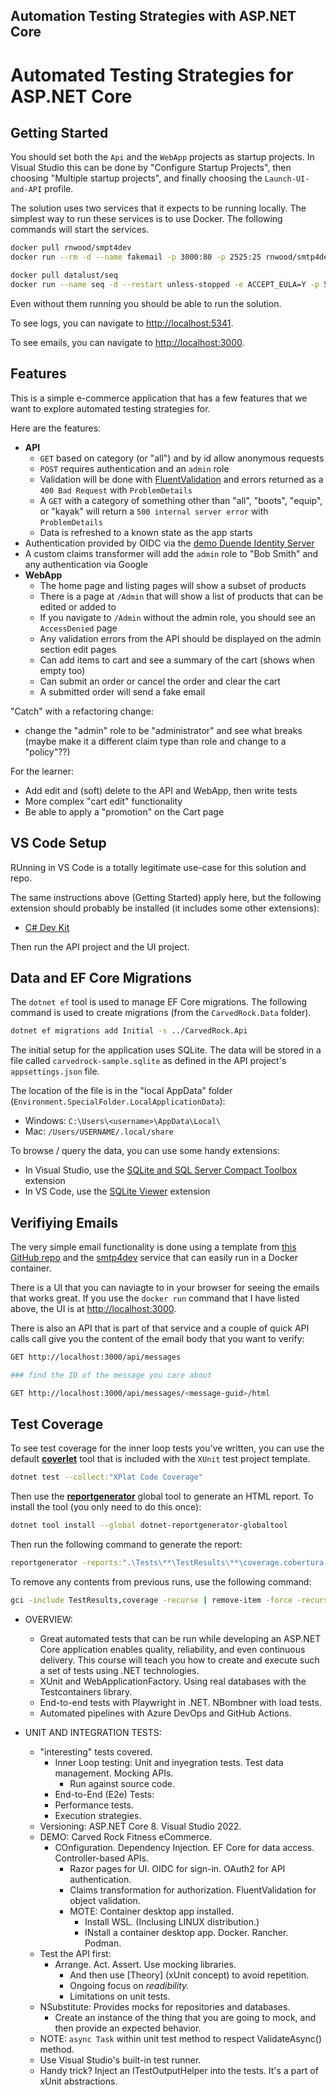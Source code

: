 ## Automation Testing Strategies with ASP.NET Core


# Automated Testing Strategies for ASP.NET Core

## Getting Started

You should set both the `Api` and the `WebApp` projects as startup projects. In Visual
Studio this can be done by "Configure Startup Projects", then choosing "Multiple startup projects",
and finally choosing the `Launch-UI-and-API` profile.

The solution uses two services that it expects to be running locally. The simplest way to
run these services is to use Docker.  The following commands will start the services.

```bash
docker pull rnwood/smpt4dev
docker run --rm -d --name fakemail -p 3000:80 -p 2525:25 rnwood/smtp4dev

docker pull datalust/seq
docker run --name seq -d --restart unless-stopped -e ACCEPT_EULA=Y -p 5341:80 datalust/seq
```

Even without them running you should be able to run the solution.

To see logs, you can navigate to [http://localhost:5341](http://localhost:5341).

To see emails, you can navigate to [http://localhost:3000](http://localhost:3000).

## Features

This is a simple e-commerce application that has a few features
that we want to explore automated testing strategies for.

Here are the features:

- **API**
  - `GET` based on category (or "all") and by id allow anonymous requests
  - `POST` requires authentication and an `admin` role
  - Validation will be done with [FluentValidation](https://docs.fluentvalidation.net/en/latest/index.html) and errors returned as a `400 Bad Request` with `ProblemDetails`
  - A `GET` with a category of something other than "all", "boots", "equip", or "kayak" will return a `500 internal server error` with `ProblemDetails`
  - Data is refreshed to a known state as the app starts
- Authentication provided by OIDC via the [demo Duende Identity Server](https://demo.duendesoftware.com)
- A custom claims transformer will add the `admin` role to "Bob Smith" and any authentication via Google
- **WebApp**
  - The home page and listing pages will show a subset of products
  - There is a page at `/Admin` that will show a list of products that can be edited or added to
  - If you navigate to `/Admin` without the admin role, you should see an `AccessDenied` page
  - Any validation errors from the API should be displayed on the admin section edit pages
  - Can add items to cart and see a summary of the cart (shows when empty too)
  - Can submit an order or cancel the order and clear the cart
  - A submitted order will send a fake email

"Catch" with a refactoring change:

- change the "admin" role to be "administrator" and see what breaks
(maybe make it a different claim type than role and change to a "policy"??)

For the learner:

- Add edit and (soft) delete to the API and WebApp, then write tests
- More complex "cart edit" functionality
- Be able to apply a "promotion" on the Cart page

## VS Code Setup

RUnning in VS Code is a totally legitimate use-case for this solution and
repo.

The same instructions above (Getting Started) apply here, but the following
extension should probably be installed (it includes some other extensions):

- [C# Dev Kit](https://marketplace.visualstudio.com/items?itemName=ms-dotnettools.csdevkit)

Then run the API project and the UI project.

## Data and EF Core Migrations

The `dotnet ef` tool is used to manage EF Core migrations.  The following command is used to create migrations (from the `CarvedRock.Data` folder).

```bash
dotnet ef migrations add Initial -s ../CarvedRock.Api
```

The initial setup for the application uses SQLite.
The data will be stored in a file called `carvedrock-sample.sqlite` as
defined in the API project's `appsettings.json` file.

The location of the file is in the "local AppData" folder (`Environment.SpecialFolder.LocalApplicationData`):

- Windows: `C:\Users\<username>\AppData\Local\`
- Mac: `/Users/USERNAME/.local/share`

To browse / query the data, you can use some handy extensions:

- In Visual Studio, use the [SQLite and SQL Server Compact Toolbox](https://marketplace.visualstudio.com/items?itemName=ErikEJ.SQLServerCompactSQLiteToolbox) extension
- In VS Code, use the [SQLite Viewer](https://marketplace.visualstudio.com/items?itemName=qwtel.sqlite-viewer) extension

## Verifiying Emails

The very simple email functionality is done using a template
from [this GitHub repo](https://github.com/leemunroe/responsive-html-email-template)
and the [smtp4dev](https://github.com/rnwood/smtp4dev)
service that can easily run in a Docker container.

There is a UI that you can naviagte to in your browser for
seeing the emails that works great.  If you use the `docker run` command
that I have listed above, the UI is at
[http://localhost:3000](http://localhost:3000).

There is also an API that is part of that service and a couple of quick
API calls call give you the content of the email body that you
want to verify:

```bash
GET http://localhost:3000/api/messages

### find the ID of the message you care about

GET http://localhost:3000/api/messages/<message-guid>/html
```

## Test Coverage 

To see test coverage for the inner loop tests you've written,
you can use the default [**coverlet**](https://github.com/coverlet-coverage/coverlet) tool that is included with
the `XUnit` test project template.

```bash
dotnet test --collect:"XPlat Code Coverage"
```

Then use the [**reportgenerator**](https://github.com/danielpalme/ReportGenerator) global tool to generate an HTML report.  To install the tool
(you only need to do this once):

```bash
dotnet tool install --global dotnet-reportgenerator-globaltool
```

Then run the following command to generate the report:

```bash
reportgenerator -reports:".\Tests\**\TestResults\**\coverage.cobertura.xml" -targetdir:"coverage" -reporttypes:Html
```
To remove any contents from previous runs, use the
following command:

```bash
gci -include TestResults,coverage -recurse | remove-item -force -recurse
```



- OVERVIEW:
  - Great automated tests that can be run while developing an ASP.NET Core application enables quality, reliability, and even continuous delivery. This course will teach you how to create and execute such a set of tests using .NET technologies.
  - XUnit and WebApplicationFactory. Using real databases with the Testcontainers library.
  - End-to-end tests with Playwright in .NET. NBombner with load tests.
  - Automated pipelines with Azure DevOps and GitHub Actions.

- UNIT AND INTEGRATION TESTS:
  - "interesting" tests covered.
    - Inner Loop testing: Unit and inyegration tests. Test data management. Mocking APIs.
      - Run against source code.
    - End-to-End (E2e) Tests:
    - Performance tests.
    - Execution strategies.
  - Versioning: ASP.NET Core 8. Visual Studio 2022.
  - DEMO: Carved Rock Fitness eCommerce.
    - COnfiguration. Dependency Injection. EF Core for data access. Controller-based APIs.
      - Razor pages for UI. OIDC for sign-in. OAuth2 for API authentication. 
      - Claims transformation for authorization. FluentValidation for object validation.
      - MOTE: Container desktop app installed.
        - Install WSL. (Inclusing LINUX distribution.)
        - INstall a container desktop app. Docker. Rancher. Podman.
  - Test the API first:
    - Arrange. Act. Assert. Use mocking libraries. 
      - And then use [Theory] (xUnit concept) to avoid repetition.
      - Ongoing focus on *readibility.*
      - Limitations on unit tests.
  - NSubstitute: Provides mocks for repositories and databases.
    - Create an instance of the thing that you are going to mock, and then provide an expected behavior.
  - NOTE: `async Task` within unit test method to respect ValidateAsync() method.
  - Use Visual Studio's built-in test runner.
  - Handy trick? Inject an ITestOutputHelper into the tests. It's a part of xUnit abstractions.
